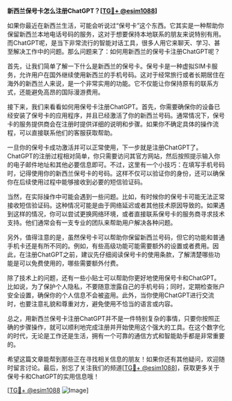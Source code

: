 **新西兰保号卡怎么注册ChatGPT？[[TG💪+ @esim1088](https://t.me/s/esim1088)]**

如果你最近在新西兰生活，可能会听说过“保号卡”这个东西。它其实是一种帮助你保留新西兰本地电话号码的服务，这对于想要保持本地联系的朋友来说特别有用。而ChatGPT呢，是当下非常流行的智能对话工具，很多人用它来聊天、学习、甚至解决工作中的问题。那么问题来了：如何用新西兰的保号卡注册ChatGPT呢？

首先，让我们简单了解一下什么是新西兰的保号卡。保号卡是一种虚拟SIM卡服务，允许用户在国外继续使用新西兰的手机号码。这对于经常旅行或者长期居住在海外的新西兰人来说，是一个非常实用的功能。它不仅能让你保持原有的联系方式，还能避免高昂的国际漫游费用。

接下来，我们来看看如何用保号卡注册ChatGPT。首先，你需要确保你的设备已经安装了保号卡的应用程序，并且已经激活了你的新西兰号码。通常情况下，保号卡的服务提供商会在注册时提供详细的说明和步骤。如果你不确定具体的操作流程，可以直接联系他们的客服获取帮助。

一旦你的保号卡成功激活并可以正常使用，下一步就是注册ChatGPT了。ChatGPT的注册过程相对简单，你只需要访问其官方网站，然后按照提示输入你的电子邮件地址和其他必要信息即可。不过，这里有一个小技巧：在填写手机号码时，记得使用你的新西兰保号卡的号码。这样不仅可以验证你的身份，还可以确保你在后续使用过程中能够接收到必要的短信验证码。

当然，在实际操作中可能会遇到一些问题。比如，有时候你的保号卡可能无法正常接收短信验证码。这种情况可能是由于网络延迟或者其他技术原因导致的。如果遇到这样的情况，你可以尝试更换网络环境，或者直接联系保号卡的服务商寻求技术支持。他们通常会有一支专业的团队来帮助用户解决各种问题。

另外，值得注意的是，虽然保号卡可以帮助你保留新西兰号码，但它的功能和普通手机卡还是有所不同的。例如，有些高级功能可能需要额外的设置或者费用。因此，在注册ChatGPT之前，建议先仔细阅读保号卡的使用条款，了解清楚哪些功能是可以免费使用的，哪些需要额外付费。

除了技术上的问题，还有一些小贴士可以帮助你更好地使用保号卡和ChatGPT。比如说，为了保护个人隐私，不要随意泄露自己的手机号码；同时，定期检查账户安全设置，确保你的个人信息不会被盗用。此外，当你使用ChatGPT进行交流时，也要注意礼貌和尊重对方，避免使用不恰当的语言或内容。

总之，用新西兰保号卡注册ChatGPT并不是一件特别复杂的事情，只要你按照正确的步骤操作，就可以顺利地完成注册并开始使用这个强大的工具。在这个数字化的时代，无论是工作还是生活，拥有一个可靠的通信方式和智能助手都是非常重要的。

希望这篇文章能帮到那些正在寻找相关信息的朋友！如果你还有其他疑问，欢迎随时留言讨论。最后，别忘了关注我们的频道[[TG💪+ @esim1088](https://t.me/s/esim1088)]，获取更多关于保号卡和ChatGPT的实用信息哦！

[[TG💪+ @esim1088](https://t.me/s/esim1088) ![Image](https://i.postimg.cc/4NQfJmqS/Snipaste-2025-05-13-00-14-12.png)]
